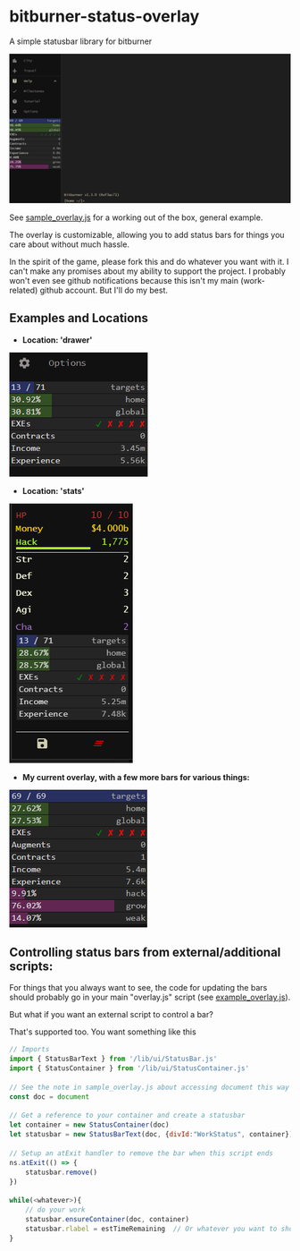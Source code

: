# bitburner-status-overlay
A simple statusbar library for bitburner

![clickhandler example](img/clickhandler-demo.gif)

See [sample_overlay.js](sample_overlay.js) for a working out of the box, general example.

The overlay is customizable, allowing you to add status bars for things you care about without much hassle.

In the spirit of the game, please fork this and do whatever you want with it.  I can't make any promises about my ability to support the project.  I probably won't even see github notifications because this isn't my main (work-related) github account.  But I'll do my best.

## Examples and Locations
* **Location: 'drawer'**

![drawer example](img/sample-overlay-drawer.png)

* **Location: 'stats'**

![stats example](img/sample-overlay-stats.png)

* **My current overlay, with a few more bars for various things:**

![current overlay](img/current-overlay.png)

## Controlling status bars from external/additional scripts:
For things that you always want to see, the code for updating the bars should probably go in your
main "overlay.js" script (see [example_overlay.js](sample_overlay.js)).

But what if you want an external script to control a bar?

That's supported too.  You want something like this

```js
// Imports
import { StatusBarText } from '/lib/ui/StatusBar.js'
import { StatusContainer } from '/lib/ui/StatusContainer.js'

// See the note in sample_overlay.js about accessing document this way
const doc = document

// Get a reference to your container and create a statusbar
let container = new StatusContainer(doc)
let statusbar = new StatusBarText(doc, {divId:"WorkStatus", container})

// Setup an atExit handler to remove the bar when this script ends
ns.atExit(() => {
    statusbar.remove()
})

while(<whatever>){
    // do your work
    statusbar.ensureContainer(doc, container)
    statusbar.rlabel = estTimeRemaining  // Or whatever you want to show here
}
```

